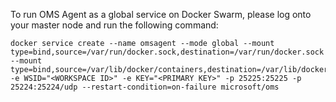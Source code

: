 To run OMS Agent as a global service on Docker Swarm, please log onto your master node and run the following command: 

```
docker service create --name omsagent --mode global --mount type=bind,source=/var/run/docker.sock,destination=/var/run/docker.sock --mount
type=bind,source=/var/lib/docker/containers,destination=/var/lib/docker/containers -e WSID="<WORKSPACE ID>" -e KEY="<PRIMARY KEY>" -p 25225:25225 -p 25224:25224/udp --restart-condition=on-failure microsoft/oms
```
